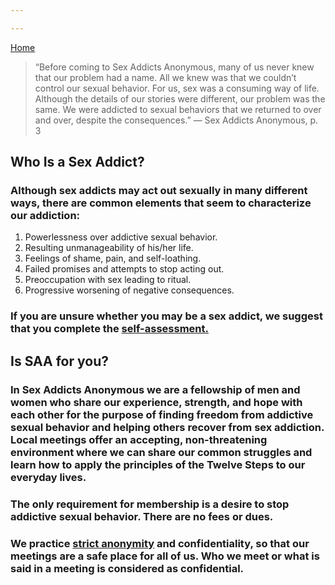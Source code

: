 ```yaml
---

---
```


[Home](index.md)

>“Before coming to Sex Addicts Anonymous, many of us never knew that our problem had a name. All we knew was that we couldn’t control our sexual behavior. For us, sex was a consuming way of life. Although the details of our stories were different, our problem was the same. We were addicted to sexual behaviors that we returned to over and over, despite the consequences.”
>— Sex Addicts Anonymous, p. 3

## Who Is a Sex Addict?
### Although sex addicts may act out sexually in many different ways, there are common elements that seem to characterize our addiction:

1. Powerlessness over addictive sexual behavior. 
2. Resulting unmanageability of his/her life.
3. Feelings of shame, pain, and self-loathing.
4. Failed promises and attempts to stop acting out.
5. Preoccupation with sex leading to ritual.
6. Progressive worsening of negative consequences.

### If you are unsure whether you may be a sex addict, we suggest that you complete the <a href="https://saa-recovery.org/am-i-a-sex-addict/self-assessment/"> self-assessment.</a>

## Is SAA for you?
### In Sex Addicts Anonymous we are a fellowship of men and women who share our experience, strength, and hope with each other for the purpose of finding freedom from addictive sexual behavior and helping others recover from sex addiction. Local meetings offer an accepting, non-threatening environment where we can share our common struggles and learn how to apply the principles of the Twelve Steps to our everyday lives.

### The only requirement for membership is a desire to stop addictive sexual behavior. There are no fees or dues.

### We practice <a href="https://saa-recovery.org/am-i-a-sex-addict/understanding-anonymity/"> strict anonymity</a> and confidentiality, so that our meetings are a safe place for all of us. Who we meet or what is said in a meeting is considered as confidential.
